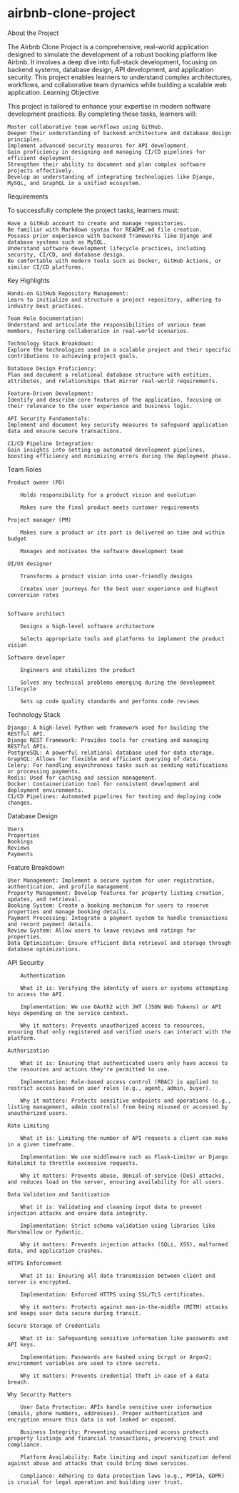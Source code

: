 # airbnb-clone-project

About the Project

The Airbnb Clone Project is a comprehensive, real-world application designed to simulate the development of a robust booking platform like Airbnb. It involves a deep dive into full-stack development, focusing on backend systems, database design, API development, and application security. This project enables learners to understand complex architectures, workflows, and collaborative team dynamics while building a scalable web application.
Learning Objective

This project is tailored to enhance your expertise in modern software development practices. By completing these tasks, learners will:

    Master collaborative team workflows using GitHub.
    Deepen their understanding of backend architecture and database design principles.
    Implement advanced security measures for API development.
    Gain proficiency in designing and managing CI/CD pipelines for efficient deployment.
    Strengthen their ability to document and plan complex software projects effectively.
    Develop an understanding of integrating technologies like Django, MySQL, and GraphQL in a unified ecosystem.

Requirements

To successfully complete the project tasks, learners must:

    Have a GitHub account to create and manage repositories.
    Be familiar with Markdown syntax for README.md file creation.
    Possess prior experience with backend frameworks like Django and database systems such as MySQL.
    Understand software development lifecycle practices, including security, CI/CD, and database design.
    Be comfortable with modern tools such as Docker, GitHub Actions, or similar CI/CD platforms.

Key Highlights

    Hands-on GitHub Repository Management:
    Learn to initialize and structure a project repository, adhering to industry best practices.

    Team Role Documentation:
    Understand and articulate the responsibilities of various team members, fostering collaboration in real-world scenarios.

    Technology Stack Breakdown:
    Explore the technologies used in a scalable project and their specific contributions to achieving project goals.

    Database Design Proficiency:
    Plan and document a relational database structure with entities, attributes, and relationships that mirror real-world requirements.

    Feature-Driven Development:
    Identify and describe core features of the application, focusing on their relevance to the user experience and business logic.

    API Security Fundamentals:
    Implement and document key security measures to safeguard application data and ensure secure transactions.

    CI/CD Pipeline Integration:
    Gain insights into setting up automated development pipelines, boosting efficiency and minimizing errors during the deployment phase.
Team Roles

    Product owner (PO)

        Holds responsibility for a product vision and evolution
    
        Makes sure the final product meets customer requirements

    Project manager (PM)

        Makes sure a product or its part is delivered on time and within budget
    
        Manages and motivates the software development team
    
    UI/UX designer

        Transforms a product vision into user-friendly designs
    
        Creates user journeys for the best user experience and highest conversion rates


    Software architect
    
        Designs a high-level software architecture
    
        Selects appropriate tools and platforms to implement the product vision

    Software developer

        Engineers and stabilizes the product
    
        Solves any technical problems emerging during the development lifecycle
    
        Sets up code quality standards and performs code reviews

Technology Stack
    
    Django: A high-level Python web framework used for building the RESTful API.
    Django REST Framework: Provides tools for creating and managing RESTful APIs.
    PostgreSQL: A powerful relational database used for data storage.
    GraphQL: Allows for flexible and efficient querying of data.
    Celery: For handling asynchronous tasks such as sending notifications or processing payments.
    Redis: Used for caching and session management.
    Docker: Containerization tool for consistent development and deployment environments.
    CI/CD Pipelines: Automated pipelines for testing and deploying code changes.

Database Design

    Users
    Properties
    Bookings
    Reviews
    Payments

Feature Breakdown
    
    User Management: Implement a secure system for user registration, authentication, and profile management.
    Property Management: Develop features for property listing creation, updates, and retrieval.
    Booking System: Create a booking mechanism for users to reserve properties and manage booking details.
    Payment Processing: Integrate a payment system to handle transactions and record payment details.
    Review System: Allow users to leave reviews and ratings for properties.
    Data Optimization: Ensure efficient data retrieval and storage through database optimizations.

API Security

        Authentication

        What it is: Verifying the identity of users or systems attempting to access the API.

        Implementation: We use OAuth2 with JWT (JSON Web Tokens) or API keys depending on the service context.

        Why it matters: Prevents unauthorized access to resources, ensuring that only registered and verified users can interact with the platform.

    Authorization

        What it is: Ensuring that authenticated users only have access to the resources and actions they're permitted to use.

        Implementation: Role-based access control (RBAC) is applied to restrict access based on user roles (e.g., agent, admin, buyer).

        Why it matters: Protects sensitive endpoints and operations (e.g., listing management, admin controls) from being misused or accessed by unauthorized users.

    Rate Limiting

        What it is: Limiting the number of API requests a client can make in a given timeframe.

        Implementation: We use middleware such as Flask-Limiter or Django Ratelimit to throttle excessive requests.

        Why it matters: Prevents abuse, denial-of-service (DoS) attacks, and reduces load on the server, ensuring availability for all users.

    Data Validation and Sanitization

        What it is: Validating and cleaning input data to prevent injection attacks and ensure data integrity.

        Implementation: Strict schema validation using libraries like Marshmallow or Pydantic.

        Why it matters: Prevents injection attacks (SQLi, XSS), malformed data, and application crashes.

    HTTPS Enforcement

        What it is: Ensuring all data transmission between client and server is encrypted.

        Implementation: Enforced HTTPS using SSL/TLS certificates.

        Why it matters: Protects against man-in-the-middle (MITM) attacks and keeps user data secure during transit.

    Secure Storage of Credentials

        What it is: Safeguarding sensitive information like passwords and API keys.

        Implementation: Passwords are hashed using bcrypt or Argon2; environment variables are used to store secrets.

        Why it matters: Prevents credential theft in case of a data breach.

    Why Security Matters
    
        User Data Protection: APIs handle sensitive user information (emails, phone numbers, addresses). Proper authentication and encryption ensure this data is not leaked or exposed.
    
        Business Integrity: Preventing unauthorized access protects property listings and financial transactions, preserving trust and compliance.
    
        Platform Availability: Rate limiting and input sanitization defend against abuse and attacks that could bring down services.
    
        Compliance: Adhering to data protection laws (e.g., POPIA, GDPR) is crucial for legal operation and building user trust.
